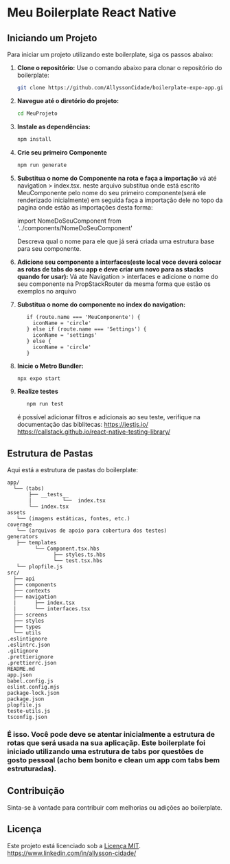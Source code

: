 
# Meu Boilerplate React Native

## Iniciando um Projeto

Para iniciar um projeto utilizando este boilerplate, siga os passos abaixo:

1. **Clone o repositório:**
   Use o comando abaixo para clonar o repositório do boilerplate:
   ```bash
   git clone https://github.com/AllyssonCidade/boilerplate-expo-app.git MeuProjeto
   ```

2. **Navegue até o diretório do projeto:**
   ```bash
   cd MeuProjeto
   ```

3. **Instale as dependências:**
   ```bash
   npm install
   ```
   
4. **Crie seu primeiro Componente**
    ```bash
   npm run generate
   ```
5. **Substitua o nome do Componente na rota e faça a importação**
   vá até navigation > index.tsx.
    neste arquivo substitua onde está escrito MeuComponente pelo nome do seu primeiro componente(será ele renderizado inicialmente)
   em seguida faça a importação dele no topo da pagina onde estão as importações
   desta forma: 

   import NomeDoSeuComponent from '../components/NomeDoSeuComponent'
   
   Descreva qual o nome para ele que já será criada uma estrutura base para seu componente.

7. **Adicione seu componente a interfaces(este local voce deverá colocar as rotas de tabs do seu app e deve criar um novo para as stacks quando for usar):**
  Vá ate Navigation > interfaces
   e adicione o nome do seu componente na PropStackRouter da mesma forma que estão os exemplos no arquivo

8. **Substitua o nome do componente no index do navigation:**
   
          if (route.name === 'MeuComponente') {   
            iconName = 'circle' 
          } else if (route.name === 'Settings') {
            iconName = 'settings'
          } else {
            iconName = 'circle'
          }

9. **Inicie o Metro Bundler:**
   ```bash
   npx expo start
   ```

6. **Realize testes**
   ```bash
      npm run test
   ```
   é possível adicionar filtros e adicionais ao seu teste, verifique na documentação das biblitecas:
      https://jestjs.io/
      https://callstack.github.io/react-native-testing-library/

## Estrutura de Pastas

Aqui está a estrutura de pastas do boilerplate:

```
app/
  └── (tabs)
       ├── __tests__
       |          └──  index.tsx
       └── index.tsx
assets
   └── (imagens estáticas, fontes, etc.)
coverage
   └── (arquivos de apoio para cobertura dos testes)
generators
   ├── templates
         └── Component.tsx.hbs
               ├── styles.ts.hbs
               └── test.tsx.hbs
   └── plopfile.js
src/
  ├── api
  ├── components
  ├── contexts
  ├── navigation
  |      ├── index.tsx
  |      └── interfaces.tsx
  ├── screens
  ├── styles
  ├── types
  └── utils
.eslintignore
.eslintrc.json
.gitignore
.prettierignore
.prettierrc.json
README.md
app.json
babel.config.js
eslint.config.mjs
package-lock.json
package.json
plopfile.js
teste-utils.js
tsconfig.json
```


### É isso. Você pode deve se atentar inicialmente a estrutura de rotas que será usada na sua aplicaçãp. Este boilerplate foi iniciado utilizando uma estrutura de tabs por questões de gosto pessoal (acho bem bonito e clean um app com tabs bem estruturadas).


## Contribuição

Sinta-se à vontade para contribuir com melhorias ou adições ao boilerplate. 

## Licença

Este projeto está licenciado sob a [Licença MIT](LICENSE).
https://www.linkedin.com/in/allysson-cidade/
